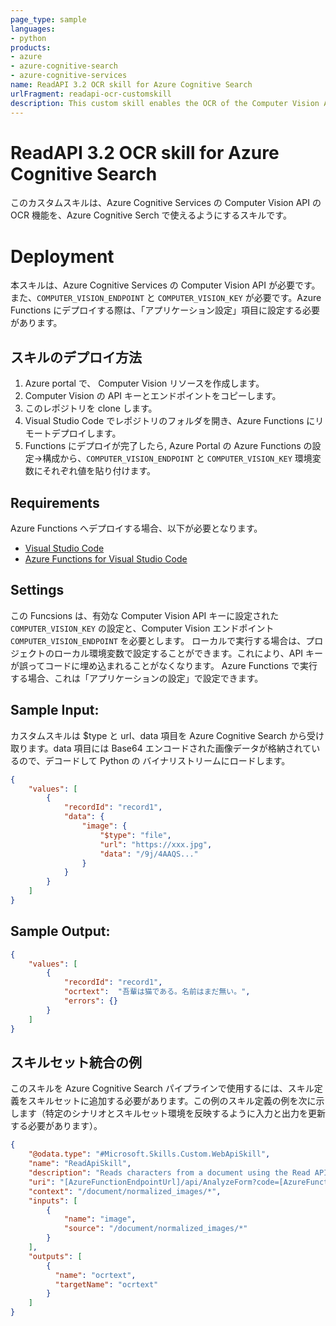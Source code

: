 ```yaml
---
page_type: sample
languages:
- python
products:
- azure
- azure-cognitive-search
- azure-cognitive-services
name: ReadAPI 3.2 OCR skill for Azure Cognitive Search
urlFragment: readapi-ocr-customskill
description: This custom skill enables the OCR of the Computer Vision API of Azure Cognitive Services to be used with Azure Cognitive Serch.
---
```

# ReadAPI 3.2 OCR skill for Azure Cognitive Search
このカスタムスキルは、Azure Cognitive Services の Computer Vision API の OCR 機能を、Azure Cognitive Serch で使えるようにするスキルです。

# Deployment    

本スキルは、Azure Cognitive Services の Computer Vision API が必要です。また、`COMPUTER_VISION_ENDPOINT` と `COMPUTER_VISION_KEY` が必要です。Azure Functions にデプロイする際は、「アプリケーション設定」項目に設定する必要があります。

## スキルのデプロイ方法
1. Azure portal で、 Computer Vision リソースを作成します。
2. Computer Vision の API キーとエンドポイントをコピーします。
3. このレポジトリを clone します。
4. Visual Studio Code でレポジトリのフォルダを開き、Azure Functions にリモートデプロイします。
5. Functions にデプロイが完了したら, Azure Portal の Azure Functions の設定→構成から、`COMPUTER_VISION_ENDPOINT` と `COMPUTER_VISION_KEY` 環境変数にそれぞれ値を貼り付けます。


## Requirements

Azure Functions へデプロイする場合、以下が必要となります。

- [Visual Studio Code](https://azure.microsoft.com/ja-jp/products/visual-studio-code/)
- [Azure Functions for Visual Studio Code](https://docs.microsoft.com/ja-jp/azure/azure-functions/functions-develop-vs-code?tabs=csharp)

## Settings

この Funcsions は、有効な Computer Vision API キーに設定された `COMPUTER_VISION_KEY` の設定と、Computer Vision エンドポイント `COMPUTER_VISION_ENDPOINT` を必要とします。
ローカルで実行する場合は、プロジェクトのローカル環境変数で設定することができます。これにより、API キーが誤ってコードに埋め込まれることがなくなります。
Azure Functions で実行する場合、これは「アプリケーションの設定」で設定できます。


## Sample Input:

カスタムスキルは $type と url、data 項目を Azure Cognitive Search から受け取ります。data 項目には Base64 エンコードされた画像データが格納されているので、デコードして Python の バイナリストリームにロードします。

```json
{
    "values": [
        {
            "recordId": "record1",
            "data": { 
                "image": {
                    "$type": "file",
                    "url": "https://xxx.jpg",
                    "data": "/9j/4AAQS..."
                }
            }
        }
    ]
}
```

## Sample Output:

```json
{
    "values": [
        {
            "recordId": "record1",
            "ocrtext":  "吾輩は猫である。名前はまだ無い。",
            "errors": {}
        }
    ]
}
```

## スキルセット統合の例

このスキルを Azure Cognitive Search パイプラインで使用するには、スキル定義をスキルセットに追加する必要があります。この例のスキル定義の例を次に示します（特定のシナリオとスキルセット環境を反映するように入力と出力を更新する必要があります）。

```json
{
    "@odata.type": "#Microsoft.Skills.Custom.WebApiSkill",
    "name": "ReadApiSkill",
    "description": "Reads characters from a document using the Read API 3.2.",
    "uri": "[AzureFunctionEndpointUrl]/api/AnalyzeForm?code=[AzureFunctionDefaultHostKey]",
    "context": "/document/normalized_images/*",
    "inputs": [
        {
            "name": "image",
            "source": "/document/normalized_images/*"
        }
    ],
    "outputs": [
        {
          "name": "ocrtext",
          "targetName": "ocrtext"
        }
    ]
}
```

